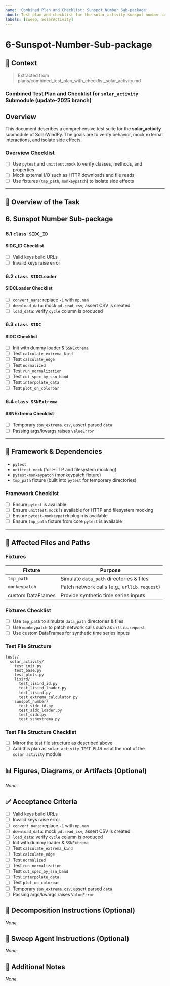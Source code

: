 ```yaml
---
name: 'Combined Plan and Checklist: Sunspot Number Sub-package'
about: Test plan and checklist for the solar_activity sunspot number sub-package.
labels: [sweep, SolarActivity]
---
```


# 6-Sunspot-Number-Sub-package

## 🧠 Context

> Extracted from plans/combined_test_plan_with_checklist_solar_activity.md

<!-- markdownlint-disable-next-line MD013 -->

### Combined Test Plan and Checklist for `solar_activity` Submodule (update-2025 branch)

## Overview

This document describes a comprehensive test suite for the **solar_activity**
submodule of SolarWindPy. The goals are to verify behavior, mock external
interactions, and isolate side effects.

### Overview Checklist

- [ ] Use `pytest` and `unittest.mock` to verify classes, methods, and properties
- [ ] Mock external I/O such as HTTP downloads and file reads
- [ ] Use fixtures (`tmp_path`, `monkeypatch`) to isolate side effects

______________________________________________________________________

## 🎯 Overview of the Task

## 6. Sunspot Number Sub-package

### 6.1 `class SIDC_ID`

#### SIDC_ID Checklist

- [ ] Valid keys build URLs
- [ ] Invalid keys raise error

### 6.2 `class SIDCLoader`

#### SIDCLoader Checklist

- [ ] `convert_nans`: replace `-1` with `np.nan`
- [ ] `download_data`: mock `pd.read_csv`; assert CSV is created
- [ ] `load_data`: verify `cycle` column is produced

### 6.3 `class SIDC`

#### SIDC Checklist

- [ ] Init with dummy loader & `SSNExtrema`
- [ ] Test `calculate_extrema_kind`
- [ ] Test `calculate_edge`
- [ ] Test `normalized`
- [ ] Test `run_normalization`
- [ ] Test `cut_spec_by_ssn_band`
- [ ] Test `interpolate_data`
- [ ] Test `plot_on_colorbar`

### 6.4 `class SSNExtrema`

#### SSNExtrema Checklist

- [ ] Temporary `ssn_extrema.csv`, assert parsed `data`
- [ ] Passing args/kwargs raises `ValueError`

______________________________________________________________________

## 🔧 Framework & Dependencies

- `pytest`
- `unittest.mock` (for HTTP and filesystem mocking)
- `pytest-monkeypatch` (monkeypatch fixture)
- `tmp_path` fixture (built into `pytest` for temporary directories)

### Framework Checklist

- [ ] Ensure `pytest` is available
- [ ] Ensure `unittest.mock` is available for HTTP and filesystem mocking
- [ ] Ensure `pytest-monkeypatch` plugin is available
- [ ] Ensure `tmp_path` fixture from core `pytest` is available

______________________________________________________________________

## 📂 Affected Files and Paths

### Fixtures

| Fixture | Purpose |
| ----------------- | -------------------------------------------- |
| `tmp_path` | Simulate `data_path` directories & files |
| `monkeypatch` | Patch network calls (e.g., `urllib.request`) |
| custom DataFrames | Provide synthetic time series inputs |

### Fixtures Checklist

- [ ] Use `tmp_path` to simulate `data_path` directories & files
- [ ] Use `monkeypatch` to patch network calls such as `urllib.request`
- [ ] Use custom DataFrames for synthetic time series inputs

### Test File Structure

```text
tests/
  solar_activity/
    test_init.py
    test_base.py
    test_plots.py
    lisird/
      test_lisird_id.py
      test_lisird_loader.py
      test_lisird.py
      test_extrema_calculator.py
    sunspot_number/
      test_sidc_id.py
      test_sidc_loader.py
      test_sidc.py
      test_ssnextrema.py
```

### Test File Structure Checklist

- [ ] Mirror the test file structure as described above
- [ ] Add this plan as `solar_activity_TEST_PLAN.md` at the root of the
  `solar_activity` module

## 📊 Figures, Diagrams, or Artifacts (Optional)

_None._

## ✅ Acceptance Criteria

- [ ] Valid keys build URLs
- [ ] Invalid keys raise error
- [ ] `convert_nans`: replace `-1` with `np.nan`
- [ ] `download_data`: mock `pd.read_csv`; assert CSV is created
- [ ] `load_data`: verify `cycle` column is produced
- [ ] Init with dummy loader & `SSNExtrema`
- [ ] Test `calculate_extrema_kind`
- [ ] Test `calculate_edge`
- [ ] Test `normalized`
- [ ] Test `run_normalization`
- [ ] Test `cut_spec_by_ssn_band`
- [ ] Test `interpolate_data`
- [ ] Test `plot_on_colorbar`
- [ ] Temporary `ssn_extrema.csv`, assert parsed `data`
- [ ] Passing args/kwargs raises `ValueError`

## 🧩 Decomposition Instructions (Optional)

_None._

## 🤖 Sweep Agent Instructions (Optional)

_None._

## 💬 Additional Notes

_None._
